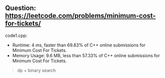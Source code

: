 ## Question: https://leetcode.com/problems/minimum-cost-for-tickets/

code1.cpp:
* Runtime: 4 ms, faster than 69.83% of C++ online submissions for Minimum Cost For Tickets.
* Memory Usage: 9.6 MB, less than 57.33% of C++ online submissions for Minimum Cost For Tickets.
> dp + binary search